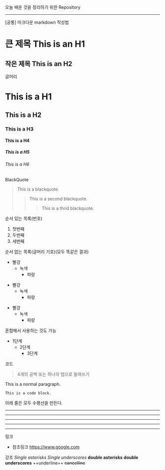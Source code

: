 오늘 배운 것을 정리하기 위한 Repository

------------------------------------------------------------------------------------------------------------------------
[공통] 마크다운 markdown 작성법


큰 제목
This is an H1
=============

작은 제목
This is an H2
-------------

글머리

# This is a H1

## This is a H2

### This is a H3

#### This is a H4

##### This is a H5

###### This is a H6


BlackQuote
>This is a blackquote.
>>This is a second blackquote.
>>>This is a thrid blackquote.

순서 있는 목록(번호)
1. 첫번째
2. 두번째
3. 세번째

순서 없는 목록(글머리 기호)(모두 똑같은 결과)
* 빨강
  * 녹색
    * 파랑

+ 빨강
  + 녹색
    + 파랑
- 빨강
  - 녹색
    - 파랑

혼합해서 사용하는 것도 가능
* 1단계
  - 2단계
    + 3단계
    
    
코드
> 4개의 공백 또는 하나의 탭으로 들여쓰기

This is a normal paragraph.

    This is a code block.


아래 줄은 모두 수평선을 만든다.
* * *
***
*****
- - -
---------------------------------------


링크
* 참조링크
https://www.google.com


강조
*Single asterisks*
_Single underscores_
**double asterisks**
__double underscores__
++underline++
~~cancelline~~



